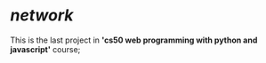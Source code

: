 # *network*

This is the last project in **'cs50 web programming with python and javascript'** course; <br>



